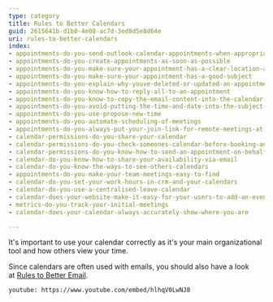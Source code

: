```yaml
---
type: category
title: Rules to Better Calendars
guid: 2615641b-d1b0-4e08-ac7d-3ed8d5e8d64e
uri: rules-to-better-calendars
index:
- appointments-do-you-send-outlook-calendar-appointments-when-appropriate
- appointments-do-you-create-appointments-as-soon-as-possible
- appointments-do-you-make-sure-your-appointment-has-a-clear-location-address
- appointments-do-you-make-sure-your-appointment-has-a-good-subject
- appointments-do-you-explain-why-youve-deleted-or-updated-an-appointment
- appointments-do-you-know-how-to-reply-all-to-an-appointment
- appointments-do-you-know-to-copy-the-email-content-into-the-calendar-appointment
- appointments-do-you-avoid-putting-the-time-and-date-into-the-subject-or-body-of-a-meeting
- appointments-do-you-use-propose-new-time
- appointments-do-you-automate-scheduling-of-meetings
- appointments-do-you-always-put-your-join-link-for-remote-meetings-at-the-top-of-the-body
- calendar-permissions-do-you-share-your-calendar
- calendar-permissions-do-you-check-someones-calendar-before-booking-an-appointment
- calendar-permissions-do-you-know-how-to-send-an-appointment-on-behalf-of-someone-else
- calendar-do-you-know-how-to-share-your-availability-via-email
- calendar-do-you-know-the-ways-to-see-others-calendars
- appointments-do-you-make-your-team-meetings-easy-to-find
- calendar-do-you-set-your-work-hours-in-crm-and-your-calendars
- calendar-do-you-use-a-centralised-leave-calendar
- calendar-does-your-website-make-it-easy-for-your-users-to-add-an-event-to-their-calendar
- metrics-do-you-track-your-initial-meetings
- calendar-does-your-calendar-always-accurately-show-where-you-are

---
```

It's important to use your calendar correctly as it's your main organizational tool and how others view your time.

Since calendars are often used with emails, you should also have a look at [Rules to Better Email](/_layouts/15/FIXUPREDIRECT.ASPX?WebId=3dfc0e07-e23a-4cbb-aac2-e778b71166a2&amp;TermSetId=07da3ddf-0924-4cd2-a6d4-a4809ae20160&amp;TermId=9775587d-d391-4b7d-8654-96953eeb9cfc).


`youtube: https://www.youtube.com/embed/hlhqV0LwNJ8`

